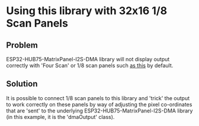 # Using this library with 32x16 1/8 Scan Panels

## Problem
ESP32-HUB75-MatrixPanel-I2S-DMA library will not display output correctly with 'Four Scan' or 1/8 scan panels such [as this](https://github.com/mrfaptastic/ESP32-HUB75-MatrixPanel-I2S-DMA/issues/154) by default.

## Solution
It is possible to connect 1/8 scan panels to this library and 'trick' the output to work correctly on these panels by way of adjusting the pixel co-ordinates that are 'sent' to the underlying ESP32-HUB75-MatrixPanel-I2S-DMA library (in this example, it is the 'dmaOutput' class).
